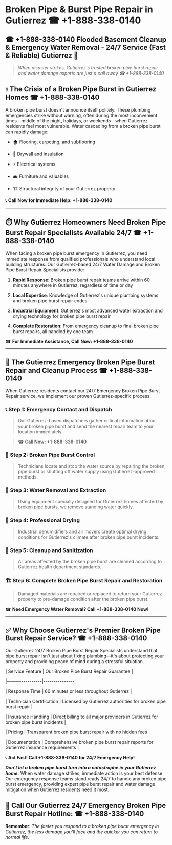 # Broken Pipe & Burst Pipe Repair in Gutierrez ☎ +1-888-338-0140  
## ☎ +1-888-338-0140 Flooded Basement Cleanup & Emergency Water Removal - 24/7 Service (Fast & Reliable) Gutierrez 🚨  

> *When disaster strikes, Gutierrez's trusted broken pipe burst repair and water damage experts are just a call away ☎ +1-888-338-0140*  

## 💧 The Crisis of a Broken Pipe Burst in Gutierrez Homes ☎ +1-888-338-0140  

A broken pipe burst doesn't announce itself politely. These plumbing emergencies strike without warning, often during the most inconvenient times—middle of the night, holidays, or weekends—when Gutierrez residents feel most vulnerable. Water cascading from a broken pipe burst can rapidly damage:  

* 🏠 Flooring, carpeting, and subflooring  
* 🧱 Drywall and insulation  
* ⚡ Electrical systems  
* 🛋️ Furniture and valuables  
* 🏗️ Structural integrity of your Gutierrez property  

📞 **Call Now for Immediate Help: +1-888-338-0140**  

---  

## ⏱️ Why Gutierrez Homeowners Need Broken Pipe Burst Repair Specialists Available 24/7 ☎ +1-888-338-0140  

When facing a broken pipe burst emergency in Gutierrez, you need immediate response from qualified professionals who understand local building structures. Our Gutierrez-based 24/7 Water Damage and Broken Pipe Burst Repair Specialists provide:  

1. **Rapid Response**: Broken pipe burst repair teams arrive within 60 minutes anywhere in Gutierrez, regardless of time or day  
2. **Local Expertise**: Knowledge of Gutierrez's unique plumbing systems and broken pipe burst repair codes  
3. **Industrial Equipment**: Gutierrez's most advanced water extraction and drying technology for broken pipe burst repair  
4. **Complete Restoration**: From emergency cleanup to final broken pipe burst repairs, all handled by one team  

☎ **For Immediate Assistance, Call Now: +1-888-338-0140**  

---  

## 🔧 The Gutierrez Emergency Broken Pipe Burst Repair and Cleanup Process ☎ +1-888-338-0140  

When Gutierrez residents contact our 24/7 Emergency Broken Pipe Burst Repair service, we implement our proven Gutierrez-specific process:  

### 📞 Step 1: Emergency Contact and Dispatch  
> Our Gutierrez-based dispatchers gather critical information about your broken pipe burst and send the nearest repair team to your location immediately.  
> ☎ **Call Now: +1-888-338-0140**  

### 🚿 Step 2: Broken Pipe Burst Control  
> Technicians locate and stop the water source by repairing the broken pipe burst or shutting off water supply using Gutierrez-approved methods.  

### 🌊 Step 3: Water Removal and Extraction  
> Using equipment specially designed for Gutierrez homes affected by broken pipe bursts, we remove standing water quickly.  

### 💨 Step 4: Professional Drying  
> Industrial dehumidifiers and air movers create optimal drying conditions for Gutierrez's climate after broken pipe burst incidents.  

### 🧼 Step 5: Cleanup and Sanitization  
> All areas affected by the broken pipe burst are cleaned according to Gutierrez health department standards.  

### 🏗️ Step 6: Complete Broken Pipe Burst Repair and Restoration  
> Damaged materials are repaired or replaced to return your Gutierrez property to pre-damage condition after the broken pipe burst.  

☎ **Need Emergency Water Removal? Call +1-888-338-0140 Now!**  

---  

## ✅ Why Choose Gutierrez's Premier Broken Pipe Burst Repair Service? ☎ +1-888-338-0140  

Our Gutierrez 24/7 Broken Pipe Burst Repair Specialists understand that pipe burst repair isn't just about fixing plumbing—it's about protecting your property and providing peace of mind during a stressful situation.  

| Service Feature | Our Broken Pipe Burst Repair Guarantee |  
|-----------------|---------------|  
| Response Time | 60 minutes or less throughout Gutierrez |  
| Technician Certification | Licensed by Gutierrez authorities for broken pipe burst repair |  
| Insurance Handling | Direct billing to all major providers in Gutierrez for broken pipe burst incidents |  
| Pricing | Transparent broken pipe burst repair with no hidden fees |  
| Documentation | Comprehensive broken pipe burst repair reports for Gutierrez insurance requirements |  

📞 **Act Fast! Call +1-888-338-0140 for 24/7 Emergency Help!**  

***Don't let a broken pipe burst turn into a catastrophe in your Gutierrez home.*** When water damage strikes, immediate action is your best defense. Our emergency response teams stand ready 24/7 to handle any broken pipe burst emergency, providing expert pipe burst repair and water damage mitigation when Gutierrez residents need it most.  

## 📱 Call Our Gutierrez 24/7 Emergency Broken Pipe Burst Repair Hotline: ☎ +1-888-338-0140  

**Remember**: *The faster you respond to a broken pipe burst emergency in Gutierrez, the less damage you'll face and the quicker you can return to normal life.*